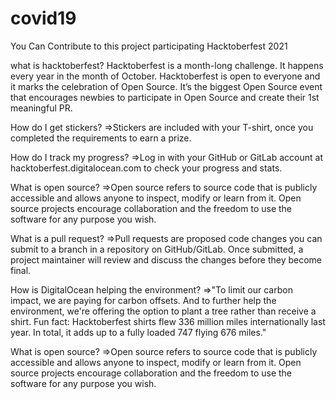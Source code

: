 # covid19
You Can Contribute to this project participating Hacktoberfest 2021




what is hacktoberfest?
Hacktoberfest is a month-long challenge. It happens every year in the month of October. Hacktoberfest is open to everyone and it marks the celebration of Open Source. It’s the biggest Open Source event that encourages newbies to participate in Open Source and create their 1st meaningful PR.


How do I get stickers?
=>Stickers are included with your T-shirt, once you completed the requirements to earn a prize.

How do I track my progress?
=>Log in with your GitHub or GitLab account at hacktoberfest.digitalocean.com to check your progress and stats.

What is open source? 
=>Open source refers to source code that is publicly accessible and allows anyone to inspect, modify or learn from it. Open source projects encourage collaboration and the freedom to use the software for any purpose you wish.

What is a pull request? 
=>Pull requests are proposed code changes you can submit to a branch in a repository on GitHub/GitLab. Once submitted, a project maintainer will review and discuss the changes before they become final. 

How is DigitalOcean helping the environment? 
=>"To limit our carbon impact, we are paying for carbon offsets. And to further help the environment, we're offering the option to plant a tree rather than receive a shirt.
Fun fact: Hacktoberfest shirts flew 336 million miles internationally last year. In total, it adds up to a fully loaded 747 flying 676 miles."

What is open source? 
=>Open source refers to source code that is publicly accessible and allows anyone to inspect, modify or learn from it. Open source projects encourage collaboration and the freedom to use the software for any purpose you wish.



